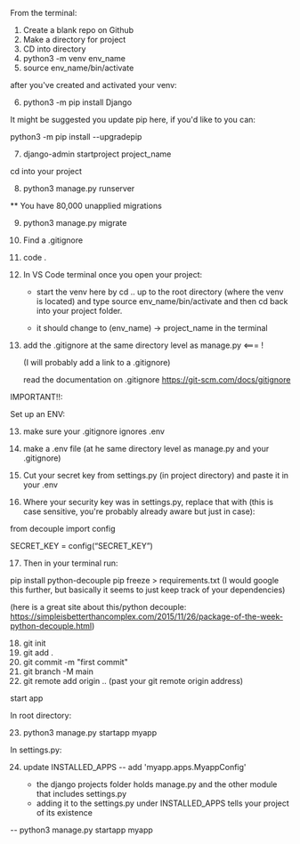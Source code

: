 From the terminal:

1. Create a blank repo on Github
2. Make a directory for project
3. CD into directory
4. python3 -m venv env_name
5. source env_name/bin/activate

after you've created and activated your venv:

6. python3 -m pip install Django

It might be suggested you update pip here, if you'd like to you can:

python3 -m pip install --upgradepip

7. django-admin startproject project_name

cd into your project

8. python3 manage.py runserver

** You have 80,000 unapplied migrations

9. python3 manage.py migrate

10. Find a .gitignore

11. code .

12. In VS Code terminal once you open your project:

    - start the venv here by cd .. up to the root directory (where the venv is located) and type source env_name/bin/activate and then cd back into your project folder.

    - it should change to (env_name) -> project_name in the terminal

13. add the .gitignore at the same directory level as manage.py <=== !

    (I will probably add a link to a .gitignore)

    read the documentation on .gitignore
    https://git-scm.com/docs/gitignore

IMPORTANT!!:

Set up an ENV:

13. make sure your .gitignore ignores .env

14. make a .env file (at he same directory level as manage.py and your .gitignore)

15. Cut your secret key from settings.py (in project directory) and paste it in your .env 

16. Where your security key was in settings.py, replace that with (this is case sensitive, you're probably already aware but just in case):

from decouple import config

SECRET_KEY = config(“SECRET_KEY”)

17. Then in your terminal run:

pip install python-decouple
pip freeze > requirements.txt (I would google this further, but basically it seems to just keep track of your dependencies)

(here is a great site about this/python decouple: https://simpleisbetterthancomplex.com/2015/11/26/package-of-the-week-python-decouple.html)


18. git init
19. git add .
20. git commit -m "first commit"
21. git branch -M main
22. git remote add origin .. (past your git remote origin address)

start app

In root directory:

23. python3 manage.py startapp myapp

In settings.py:

24. update INSTALLED_APPS --
    add 'myapp.apps.MyappConfig'

    * the django projects folder holds manage.py and the other module that includes settings.py
    * adding it to the settings.py under INSTALLED_APPS tells your project of its existence

--
    python3 manage.py startapp myapp